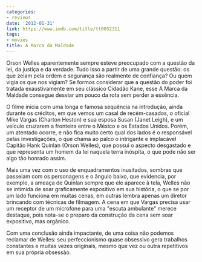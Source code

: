 ```yaml
---
categories:
- reviews
date: '2012-01-31'
link: https://www.imdb.com/title/tt0052311
tags:
- movies
title: A Marca da Maldade
---
```


Orson Welles aparentemente sempre esteve preocupado com a questão da lei, da justiça e da verdade. Tudo isso a partir de uma grande questão: os que zelam pela ordem e segurança são realmente de confiança? Ou quem vigia os que nos vigiam? Se formos considerar que a questão do poder foi tratada exaustivamente em seu clássico Cidadão Kane, esse A Marca da Maldade consegue desviar um pouco da rota sem perder a essência.

O filme inicia com uma longa e famosa sequência na introdução, ainda durante os créditos, em que vemos um casal de recém-casados, o oficial Mike Vargas (Charton Heston) e sua esposa Susan (Janet Leigh), e um veículo cruzarem a fronteira entre o México e os Estados Unidos. Porém, um atentado ocorre, e não fica muito certo qual dos lados é o responsável pelas investigações, o que chama ao palco o intrigante e implacável Capitão Hank Quinlan (Orson Welles), que possui o aspecto desgastado e que representa um homem da lei naquela terra inóspita, o que pode não ser algo tão honrado assim.

Mais uma vez com o uso de enquadramentos inusitados, sombras que passeiam com os personagens e o ângulo baixo, que evidencia, por exemplo, a ameaça de Quinlan sempre que ele aparece à tela, Welles não se intimida de soar graficamente expositivo em sua história, o que se por um lado funciona em muitas cenas, em outras lembra apenas um diretor brincando com técnicas de filmagem. A cena em que Vargas precisa usar um receptor de um microfone para uma "escuta ambulante" merece destaque, pois nota-se o preparo da construção da cena sem soar expositivo, mas orgânico.

Com uma conclusão ainda impactante, de uma coisa não podemos reclamar de Welles: seu perfeccionismo quase obsessivo gera trabalhos constantes e muitas vezes originais, mesmo que vez ou outra repetitivos em sua própria obsessão.